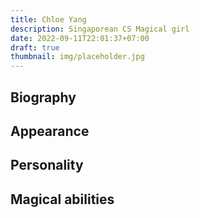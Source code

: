 ```yaml
---
title: Chloe Yang
description: Singaporean CS Magical girl
date: 2022-09-11T22:01:37+07:00
draft: true
thumbnail: img/placeholder.jpg
---
```


## Biography

## Appearance

## Personality

## Magical abilities

